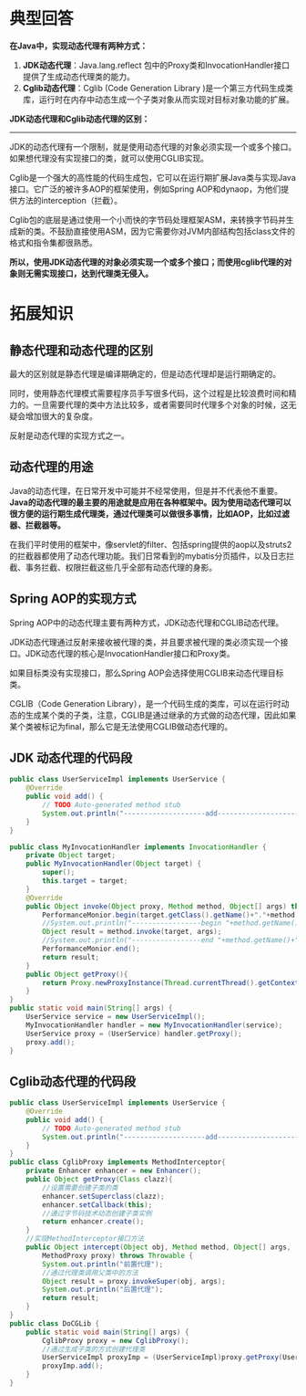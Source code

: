 # 典型回答
**在Java中，实现动态代理有两种方式：**

1. **JDK动态代理**：Java.lang.reflect 包中的Proxy类和InvocationHandler接口提供了生成动态代理类的能力。
2. **Cglib动态代理**：Cglib (Code Generation Library )是一个第三方代码生成类库，运行时在内存中动态生成一个子类对象从而实现对目标对象功能的扩展。





**JDK动态代理和Cglib动态代理的区别：**

****

JDK的动态代理有一个限制，就是使用动态代理的对象必须实现一个或多个接口。如果想代理没有实现接口的类，就可以使用CGLIB实现。



Cglib是一个强大的高性能的代码生成包，它可以在运行期扩展Java类与实现Java接口。它广泛的被许多AOP的框架使用，例如Spring AOP和dynaop，为他们提供方法的interception（拦截）。



Cglib包的底层是通过使用一个小而快的字节码处理框架ASM，来转换字节码并生成新的类。不鼓励直接使用ASM，因为它需要你对JVM内部结构包括class文件的格式和指令集都很熟悉。



**所以，使用JDK动态代理的对象必须实现一个或多个接口；而使用cglib代理的对象则无需实现接口，达到代理类无侵入。**

# 拓展知识
## 静态代理和动态代理的区别
最大的区别就是静态代理是编译期确定的，但是动态代理却是运行期确定的。



同时，使用静态代理模式需要程序员手写很多代码，这个过程是比较浪费时间和精力的。一旦需要代理的类中方法比较多，或者需要同时代理多个对象的时候，这无疑会增加很大的复杂度。



反射是动态代理的实现方式之一。



## 动态代理的用途


Java的动态代理，在日常开发中可能并不经常使用，但是并不代表他不重要。**Java的动态代理的最主要的用途就是应用在各种框架中。因为使用动态代理可以很方便的运行期生成代理类，通过代理类可以做很多事情，比如AOP，比如过滤器、拦截器等。**



在我们平时使用的框架中，像servlet的filter、包括spring提供的aop以及struts2的拦截器都使用了动态代理功能。我们日常看到的mybatis分页插件，以及日志拦截、事务拦截、权限拦截这些几乎全部有动态代理的身影。

## Spring AOP的实现方式
Spring AOP中的动态代理主要有两种方式，JDK动态代理和CGLIB动态代理。



JDK动态代理通过反射来接收被代理的类，并且要求被代理的类必须实现一个接口。JDK动态代理的核心是InvocationHandler接口和Proxy类。



如果目标类没有实现接口，那么Spring AOP会选择使用CGLIB来动态代理目标类。



CGLIB（Code Generation Library），是一个代码生成的类库，可以在运行时动态的生成某个类的子类，注意，CGLIB是通过继承的方式做的动态代理，因此如果某个类被标记为final，那么它是无法使用CGLIB做动态代理的。

## JDK 动态代理的代码段
```java
public class UserServiceImpl implements UserService {
    @Override
    public void add() {
        // TODO Auto-generated method stub
        System.out.println("--------------------add----------------------");
    }
}

public class MyInvocationHandler implements InvocationHandler {
    private Object target;
    public MyInvocationHandler(Object target) {
        super();
        this.target = target;
    }
    @Override
    public Object invoke(Object proxy, Method method, Object[] args) throws Throwable {
        PerformanceMonior.begin(target.getClass().getName()+"."+method.getName());
        //System.out.println("-----------------begin "+method.getName()+"-----------------");
        Object result = method.invoke(target, args);
        //System.out.println("-----------------end "+method.getName()+"-----------------");
        PerformanceMonior.end();
        return result;
    }
    public Object getProxy(){
        return Proxy.newProxyInstance(Thread.currentThread().getContextClassLoader(), target.getClass().getInterfaces(), this);
    }
}
public static void main(String[] args) {
    UserService service = new UserServiceImpl();
    MyInvocationHandler handler = new MyInvocationHandler(service);
    UserService proxy = (UserService) handler.getProxy();
    proxy.add();
}
```

## Cglib动态代理的代码段
```java
public class UserServiceImpl implements UserService {
    @Override
    public void add() {
        // TODO Auto-generated method stub
        System.out.println("--------------------add----------------------");
    }
}
public class CglibProxy implements MethodInterceptor{ 
    private Enhancer enhancer = new Enhancer(); 
    public Object getProxy(Class clazz){ 
        //设置需要创建子类的类 
        enhancer.setSuperclass(clazz); 
        enhancer.setCallback(this); 
        //通过字节码技术动态创建子类实例 
        return enhancer.create(); 
    } 
    //实现MethodInterceptor接口方法 
    public Object intercept(Object obj, Method method, Object[] args, 
        MethodProxy proxy) throws Throwable { 
        System.out.println("前置代理"); 
        //通过代理类调用父类中的方法 
        Object result = proxy.invokeSuper(obj, args); 
        System.out.println("后置代理"); 
        return result; 
    } 
} 
public class DoCGLib { 
    public static void main(String[] args) { 
        CglibProxy proxy = new CglibProxy(); 
        //通过生成子类的方式创建代理类 
        UserServiceImpl proxyImp = (UserServiceImpl)proxy.getProxy(UserServiceImpl.class); 
        proxyImp.add(); 
    } 
}
```


